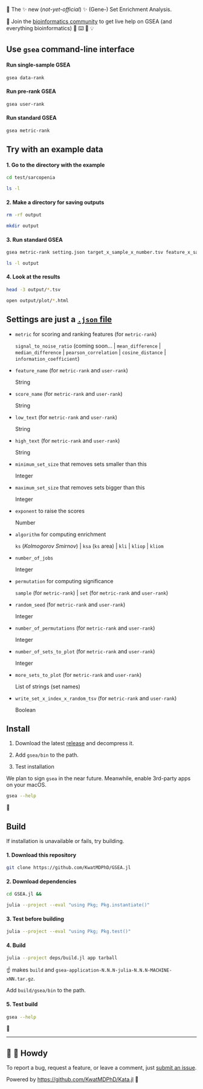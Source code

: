 🧬 The ✨ new (_not-yet-official_) ✨ (Gene-) Set Enrichment Analysis.

💁 Join the [bioinformatics community](https://discord.gg/tKh7fguMrD) to get live help on GSEA (and everything bioinformatics) 🎪 ⌨️ 🔰 💡

## Use `gsea` command-line interface

#### Run single-sample GSEA

```bash
gsea data-rank
```

#### Run pre-rank GSEA

```bash
gsea user-rank
```

#### Run standard GSEA

```bash
gsea metric-rank
```

## Try with an example data

#### 1. Go to the directory with the example

```bash
cd test/sarcopenia

ls -l
```

#### 2. Make a directory for saving outputs

```bash
rm -rf output

mkdir output
```

#### 3. Run standard GSEA

```bash
gsea metric-rank setting.json target_x_sample_x_number.tsv feature_x_sample_x_number.tsv set_features.json output

ls -l output
```

#### 4. Look at the results

```bash
head -3 output/*.tsv

open output/plot/*.html
```

## Settings are just a [`.json` file](setting)

- `metric` for scoring and ranking features (for `metric-rank`)

  `signal_to_noise_ratio` (coming soon... | `mean_difference` | `median_difference` | `pearson_correlation` | `cosine_distance` | `information_coefficient`)

- `feature_name` (for `metric-rank` and `user-rank`)

  String

- `score_name` (for `metric-rank` and `user-rank`)

  String

- `low_text` (for `metric-rank` and `user-rank`)

  String

- `high_text` (for `metric-rank` and `user-rank`)

  String

- `minimum_set_size` that removes sets smaller than this

  Integer

- `maximum_set_size` that removes sets bigger than this

  Integer

- `exponent` to raise the scores

  Number

- `algorithm` for computing enrichment

  `ks` (_Kolmogorov Smirnov_) | `ksa` (`ks` area) | `kli` | `kliop` | `kliom`

- `number_of_jobs`

  Integer

- `permutation` for computing significance

  `sample` (for `metric-rank`) | `set` (for `metric-rank` and `user-rank`)

- `random_seed` (for `metric-rank` and `user-rank`)

  Integer

- `number_of_permutations` (for `metric-rank` and `user-rank`)

  Integer

- `number_of_sets_to_plot` (for `metric-rank` and `user-rank`)

  Integer

- `more_sets_to_plot` (for `metric-rank` and `user-rank`)

  List of strings (set names)

- `write_set_x_index_x_random_tsv` (for `metric-rank` and `user-rank`)

  Boolean

## Install

1. Download the latest [release](https://github.com/KwatMDPhD/GSEA.jl/releases/latest) and decompress it.

2. Add `gsea/bin` to the path.

3. Test installation

We plan to sign `gsea` in the near future. Meanwhile, enable 3rd-party apps on your macOS.

```bash
gsea --help
```

🎉

## Build

If installation is unavailable or fails, try building.

#### 1. Download this repository

```bash
git clone https://github.com/KwatMDPhD/GSEA.jl
```

#### 2. Download dependencies

```bash
cd GSEA.jl &&

julia --project --eval "using Pkg; Pkg.instantiate()"
```

#### 3. Test before building

```bash
julia --project --eval "using Pkg; Pkg.test()"
```

#### 4. Build

```bash
julia --project deps/build.jl app tarball
```

☝️ makes `build` and `gsea-application-N.N.N-julia-N.N.N-MACHINE-xNN.tar.gz`.

Add `build/gsea/bin` to the path.

#### 5. Test build

```bash
gsea --help
```

🎊

---

## 👋 🤠 Howdy

To report a bug, request a feature, or leave a comment, just [submit an issue](https://github.com/KwatMDPhD/GSEA.jl/issues/new/choose).

Powered by https://github.com/KwatMDPhD/Kata.jl 🌝
